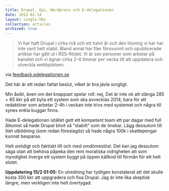 ```yaml
---
title: Drupal, Epi, Wordpress och E-delegationen
date: 2012-02-14
layout: single.hbs
collection: articles
archived: true
---
```

> Vi har haft Drupal i cirka två och ett halvt år och den lösning vi har
> har inte varit helt stabil. Bland annat har filer försvunnit och
> opublicerade artiklar har gått ut i RSS-flödet. Vi är sex personer som
> arbetar på kansliet och vi ägnar cirka 2-4 timmar per vecka till att
> uppdatera och utveckla webbplatsen.

via
[feedback.edelegationen.se](http://feedback.edelegationen.se/utveckling/2012/02/14/drupa-epi-wordpress-vilket-publiceringsvektyg-ska-man-valja/)

Det här är ett redan fattat beslut, vilket är bra jävla sorgligt.

Min åsikt, även om det knappast spelar roll: nej, Det är inte ok att
slänga 285 + 65 kkr på att byta ett system som ska avvecklas 2014, bara
för att redaktörer som arbetar 2-4h i veckan inte trivs med systemet och
några till synes enkla buggar finns.

Hade E-delegationen istället gett ett kompetent team ett par dagar med
full åtkomst så hade Drupal blivit så \"stabilt\" som de önskar. Lägg
dessutom till litet utbildning (som redan föreslagits) så hade några
100k i skattepengar kunnat besparas.

Helt onödigt och faktiskt till och med omdömeslöst. Det kan jag dessutom
säga utan att behöva påpeka den rent moraliska vidrigheten att som
myndighet överge ett system byggt på öppen källkod till förmån för ett
helt slutet.

**Uppdatering 15/2 01:05:** En utredning har tydligen konstaterat att
det skulle kosta 350 kkr att uppgradera och fixa Drupal. Jag är inte
lika skeptisk längre, men verkligen inte helt övertygad.